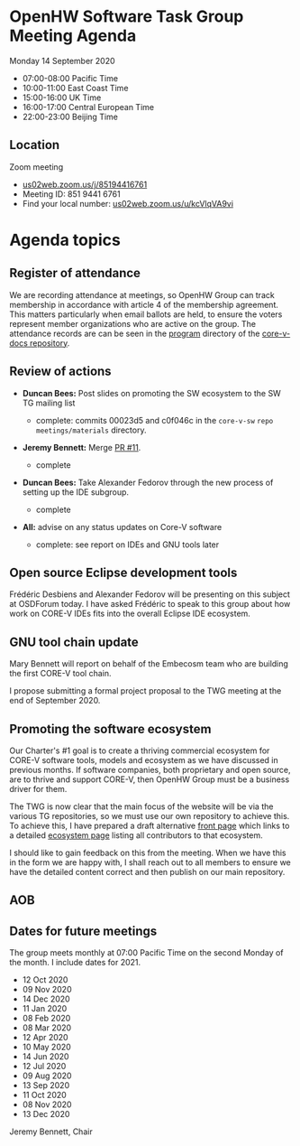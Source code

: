 # OpenHW Software Task Group Meeting Agenda

Monday 14 September 2020

- 07:00-08:00 Pacific Time
- 10:00-11:00 East Coast Time
- 15:00-16:00 UK Time
- 16:00-17:00 Central European Time
- 22:00-23:00 Beijing Time

## Location

Zoom meeting

- [us02web.zoom.us/j/85194416761](https://us02web.zoom.us/j/85194416761)
- Meeting ID: 851 9441 6761
- Find your local number: [us02web.zoom.us/u/kcVlqVA9vi](https://us02web.zoom.us/u/kcVlqVA9vi)

# Agenda topics

## Register of attendance

We are recording attendance at meetings, so OpenHW Group can track membership in accordance with article 4 of the membership agreement. This matters particularly when email ballots are held, to ensure the voters represent member organizations who are active on the group. The attendance records are can be seen in the [program](https://github.com/openhwgroup/core-v-docs/tree/master/program) directory of the [core-v-docs repository](https://github.com/openhwgroup/core-v-docs).

## Review of actions

- **Duncan Bees:** Post slides on promoting the SW ecosystem to the SW TG mailing list

  * complete: commits 00023d5 and c0f046c in the `core-v-sw` `repo
    meetings/materials` directory.

- **Jeremy Bennett:** Merge [PR #11](https://github.com/openhwgroup/core-v-sw/pull/11).

  * complete

- **Duncan Bees:** Take Alexander Fedorov through the new process of setting up the IDE subgroup.

  * complete

- **All:** advise on any status updates on Core-V software

  * complete: see report on IDEs and GNU tools later

## Open source Eclipse development tools

Frédéric Desbiens and Alexander Fedorov will be presenting on this subject at OSDForum today. I have asked Frédéric to speak to this group about how work on CORE-V IDEs fits into the overall Eclipse IDE ecosystem.

## GNU tool chain update

Mary Bennett will report on behalf of the Embecosm team who are building the first CORE-V tool chain.

I propose submitting a formal project proposal to the TWG meeting at the end of September 2020.

## Promoting the software ecosystem

Our Charter's #1 goal is to create a thriving commercial ecosystem for CORE-V software tools, models and ecosystem as we have discussed in previous months.  If software companies, both proprietary and open source, are to thrive and support CORE-V, then OpenHW Group must be a business driver for them.

The TWG is now clear that the main focus of the website will be via the various TG repositories, so we must use our own repository to achieve this.  To achieve this, I have prepared a draft alternative [front page](https://github.com/jeremybennett/core-v-sw/blob/jpb-promoting-sw/README.md) which links to a detailed [ecosystem page](https://github.com/jeremybennett/core-v-sw/blob/jpb-promoting-sw/ecosystem.md) listing all contributors to that ecosystem.

I should like to gain feedback on this from the meeting. When we have this in the form we are happy with, I shall reach out to all members to ensure we have the detailed content correct and then publish on our main repository.

## AOB

## Dates for future meetings

The group meets monthly at 07:00 Pacific Time on the second Monday of the month.  I include dates for 2021.

- 12 Oct 2020
- 09 Nov 2020
- 14 Dec 2020
- 11 Jan 2020
- 08 Feb 2020
- 08 Mar 2020
- 12 Apr 2020
- 10 May 2020
- 14 Jun 2020
- 12 Jul 2020
- 09 Aug 2020
- 13 Sep 2020
- 11 Oct 2020
- 08 Nov 2020
- 13 Dec 2020

Jeremy Bennett, Chair
